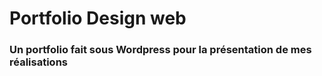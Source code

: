 # Portfolio Design web

### Un portfolio fait sous Wordpress pour la présentation de mes réalisations